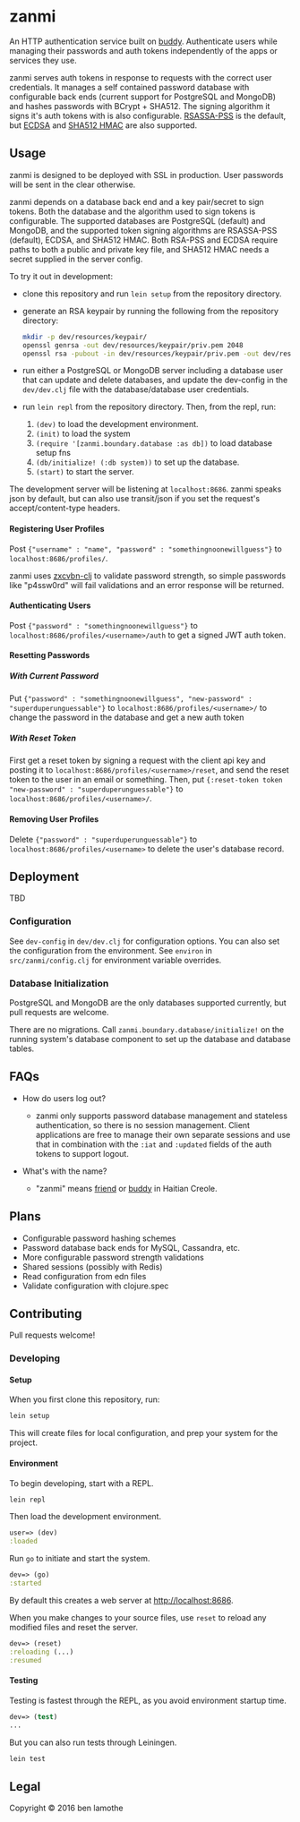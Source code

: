 # zanmi
An HTTP authentication service built
on [buddy](https://github.com/funcool/buddy). Authenticate users while managing
their passwords and auth tokens independently of the apps or services they use.

zanmi serves auth tokens in response to requests with the correct user
credentials. It manages a self contained password database with configurable
back ends (current support for PostgreSQL and MongoDB) and hashes passwords with
BCrypt + SHA512. The signing algorithm it signs it's auth tokens with is also
configurable. [RSASSA-PSS](https://en.wikipedia.org/wiki/PKCS_1) is the default,
but
[ECDSA](https://en.wikipedia.org/wiki/Elliptic_Curve_Digital_Signature_Algorithm) and
[SHA512 HMAC](https://en.wikipedia.org/wiki/SHA-2) are also supported.

## Usage
zanmi is designed to be deployed with SSL in production. User passwords will be
sent in the clear otherwise.

zanmi depends on a database back end and a key pair/secret to sign tokens. Both
the database and the algorithm used to sign tokens is configurable. The
supported databases are PostgreSQL (default) and MongoDB, and the supported
token signing algorithms are RSASSA-PSS (default), ECDSA, and SHA512 HMAC. Both
RSA-PSS and ECDSA require paths to both a public and private key file, and
SHA512 HMAC needs a secret supplied in the server config.

To try it out in development:

* clone this repository and run `lein setup` from the repository directory.

* generate an RSA keypair by running the following from the repository
  directory:

  ```sh
  mkdir -p dev/resources/keypair/
  openssl genrsa -out dev/resources/keypair/priv.pem 2048
  openssl rsa -pubout -in dev/resources/keypair/priv.pem -out dev/resources/keypair/pub.pem
  ```

* run either a PostgreSQL or MongoDB server including a database user that can
  update and delete databases, and update the dev-config in the `dev/dev.clj`
  file with the database/database user credentials.

* run `lein repl` from the repository directory. Then, from the repl, run:

  1. `(dev)` to load the development environment.
  2. `(init)` to load the system
  3. `(require '[zanmi.boundary.database :as db])` to load database setup fns
  4. `(db/initialize! (:db system))` to set up the database.
  5. `(start)` to start the server.

The development server will be listening at `localhost:8686`. zanmi speaks json
by default, but can also use transit/json if you set the request's
accept/content-type headers.

#### Registering User Profiles
Post `{"username" : "name", "password" : "somethingnoonewillguess"}` to
`localhost:8686/profiles/`.

zanmi uses [zxcvbn-clj](https://github.com/zonotope/zxcvbn-clj) to validate
password strength, so simple passwords like "p4ssw0rd" will fail validations and
an error response will be returned.

#### Authenticating Users
Post `{"password" : "somethingnoonewillguess"}` to
`localhost:8686/profiles/<username>/auth` to get a signed JWT auth token.

#### Resetting Passwords

##### With Current Password
Put `{"password" : "somethingnoonewillguess", "new-password" :
"superduperunguessable"}` to `localhost:8686/profiles/<username>/` to change the
password in the database and get a new auth token

##### With Reset Token
First get a reset token by signing a request with the client api key and posting
it to `localhost:8686/profiles/<username>/reset`, and send the reset token to
the user in an email or something. Then, put `{:reset-token token
"new-password" : "superduperunguessable"}` to
`localhost:8686/profiles/<username>/`.

#### Removing User Profiles
Delete `{"password" : "superduperunguessable"}` to
`localhost:8686/profiles/<username>` to delete the user's database record.

## Deployment
TBD

### Configuration

See `dev-config` in `dev/dev.clj` for configuration options. You can also set
the configuration from the environment. See `environ` in `src/zanmi/config.clj`
for environment variable overrides.

### Database Initialization
PostgreSQL and MongoDB are the only databases supported currently, but pull
requests are welcome.

There are no migrations. Call `zanmi.boundary.database/initialize!` on the
running system's database component to set up the database and database tables.

## FAQs
* How do users log out?
  - zanmi only supports password database management and stateless
    authentication, so there is no session management. Client applications are
    free to manage their own separate sessions and use that in combination with
    the `:iat` and `:updated` fields of the auth tokens to support logout.

* What's with the name?
  - "zanmi" means [friend](https://github.com/cemerick/friend) or
    [buddy](https://github.com/funcool/buddy) in Haitian Creole.

## Plans
* Configurable password hashing schemes
* Password database back ends for MySQL, Cassandra, etc.
* More configurable password strength validations
* Shared sessions (possibly with Redis)
* Read configuration from edn files
* Validate configuration with clojure.spec

## Contributing
Pull requests welcome!

### Developing

#### Setup

When you first clone this repository, run:

```sh
lein setup
```

This will create files for local configuration, and prep your system
for the project.

#### Environment

To begin developing, start with a REPL.

```sh
lein repl
```

Then load the development environment.

```clojure
user=> (dev)
:loaded
```

Run `go` to initiate and start the system.

```clojure
dev=> (go)
:started
```

By default this creates a web server at <http://localhost:8686>.

When you make changes to your source files, use `reset` to reload any
modified files and reset the server.

```clojure
dev=> (reset)
:reloading (...)
:resumed
```

#### Testing

Testing is fastest through the REPL, as you avoid environment startup
time.

```clojure
dev=> (test)
...
```

But you can also run tests through Leiningen.

```sh
lein test
```

## Legal

Copyright © 2016 ben lamothe
